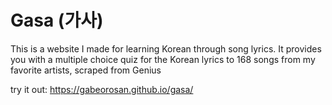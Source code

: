 # Gasa (가사) 
This is a website I made for learning Korean through song lyrics.
It provides you with a multiple choice quiz for the Korean lyrics to 168 songs from my favorite artists, scraped from Genius

try it out: https://gabeorosan.github.io/gasa/


